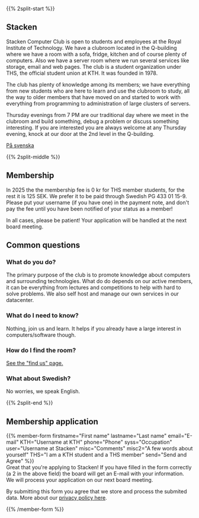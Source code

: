 <!-- 
.. title: Become a member
.. slug: member
.. description:
-->

{{% 2split-start %}}

## Stacken
Stacken Computer Club is open to students and employees at the Royal
Institute of Technology. We have a clubroom located in the
Q-building where we have a room with a sofa, fridge, kitchen and of course
plenty of computers. Also we have a server room where we run several
services like storage, email and web pages. The club is a student
organization under THS, the official student union at KTH. It was founded in 1978.

The club has plenty of knowledge among its members; we have everything from
new students who are here to learn and use the clubroom to study, all the
way to older members that have moved on and started to work with everything
from programming to administration of large clusters of servers.

Thursday evenings from 7 PM are our traditional day where we meet in the
clubroom and build something, debug a problem or discuss something
interesting. If you are interested you are always welcome at any Thursday
evening, knock at our door at the 2nd level in the Q-building.

[På svenska](/member/)

{{% 2split-middle %}}

## Membership

In 2025 the the membership fee is 0 kr for THS member students, for the rest it is 125
SEK. We prefer it to be paid through Swedish PG 433 01 15-9. Please put
your username (if you have one) in the payment note, and don't pay the fee until
you have been notified of your status as a member!

In all cases, please be patient! Your application will be handled at the
next board meeting.

## Common questions

### What do you do?
The primary purpose of the club is to promote knowledge about computers and
surrounding technologies. What do do depends on our active members, it can be
everything from lectures and competitions to help with hard to solve problems.
We also self host and manage our own services in our datacenter.

### What do I need to know?
Nothing, join us and learn. It helps if you already have a large interest in computers/software though.

### How do I find the room?
[See the "find us" page.](/find/)

### What about Swedish?
No worries, we speak English.

{{% 2split-end %}}

## Membership application

{{% member-form
firstname="First name"
lastname="Last name"
email="E-mail"
KTH="Username at KTH"
phone="Phone"
syss="Occupation"
user="Username at Stacken"
misc="Comments"
misc2="A few words about yourself"
THS="I am a KTH student and a THS member"
send="Send and Agree"
%}}
<br>
Great that you're applying to Stacken! If you have filled in the form correctly
(a 2 in the above field) the board will get an E-mail with your information.
We will process your application on our next board meeting.

By submitting this form you agree that we store and process the submited data. More about our <a href="/en/club/privacy-policy/">privacy policy here</a>.

{{% /member-form %}}
